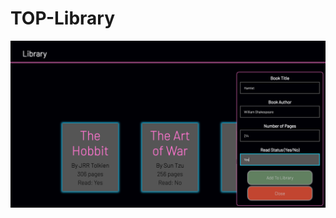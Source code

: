 # TOP-Library
[![TOP-Library](https://github.com/T-McKenney/TOP-Library/blob/main/Demo.png)](#features)
